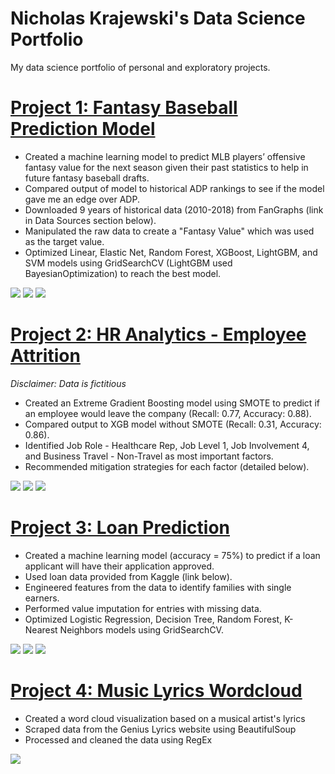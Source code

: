 # Nicholas Krajewski's Data Science Portfolio
My data science portfolio of personal and exploratory projects. 

# [Project 1: Fantasy Baseball Prediction Model](https://github.com/nkrajew/baseball_proj)
- Created a machine learning model to predict MLB players’ offensive fantasy value for the next season given their past statistics to help in future fantasy baseball drafts.
- Compared output of model to historical ADP rankings to see if the model gave me an edge over ADP.
- Downloaded 9 years of historical data (2010-2018) from FanGraphs (link in Data Sources section below).
- Manipulated the raw data to create a "Fantasy Value" which was used as the target value.
- Optimized Linear, Elastic Net, Random Forest, XGBoost, LightGBM, and SVM models using GridSearchCV (LightGBM used BayesianOptimization) to reach the best model.

![](/images/corr_matrix_image_resize.png)
![](/images/pair_plot_resize.png)
![](/images/target_distribution.png)

# [Project 2: HR Analytics - Employee Attrition](https://github.com/nkrajew/hr_attrition_proj)
*Disclaimer: Data is fictitious*
- Created an Extreme Gradient Boosting model using SMOTE to predict if an employee would leave the company (Recall: 0.77, Accuracy: 0.88).
- Compared output to XGB model without SMOTE (Recall: 0.31, Accuracy: 0.86).
- Identified Job Role - Healthcare Rep, Job Level 1, Job Involvement 4, and Business Travel - Non-Travel as most important factors.
- Recommended mitigation strategies for each factor (detailed below).

![](/images/inc_attrit_resize.PNG)
![](/images/env_sat_resize.PNG)
![](/images/attrit_by_tenure_resize.PNG)

# [Project 3: Loan Prediction](https://github.com/nkrajew/loan_proj)
- Created a machine learning model (accuracy = 75%) to predict if a loan applicant will have their application approved.
- Used loan data provided from Kaggle (link below).
- Engineered features from the data to identify families with single earners.
- Performed value imputation for entries with missing data.
- Optimized Logistic Regression, Decision Tree, Random Forest, K-Nearest Neighbors models using GridSearchCV.

![](/images/dist_plot_pre_resize.PNG)
![](/images/dist_plot_post_resize.PNG)
![](/images/results.PNG)

# [Project 4: Music Lyrics Wordcloud](https://github.com/nkrajew/lyrics_wordcloud)
- Created a word cloud visualization based on a musical artist's lyrics
- Scraped data from the Genius Lyrics website using BeautifulSoup
- Processed and cleaned the data using RegEx

![](/images/NF_wordcloud.png)
